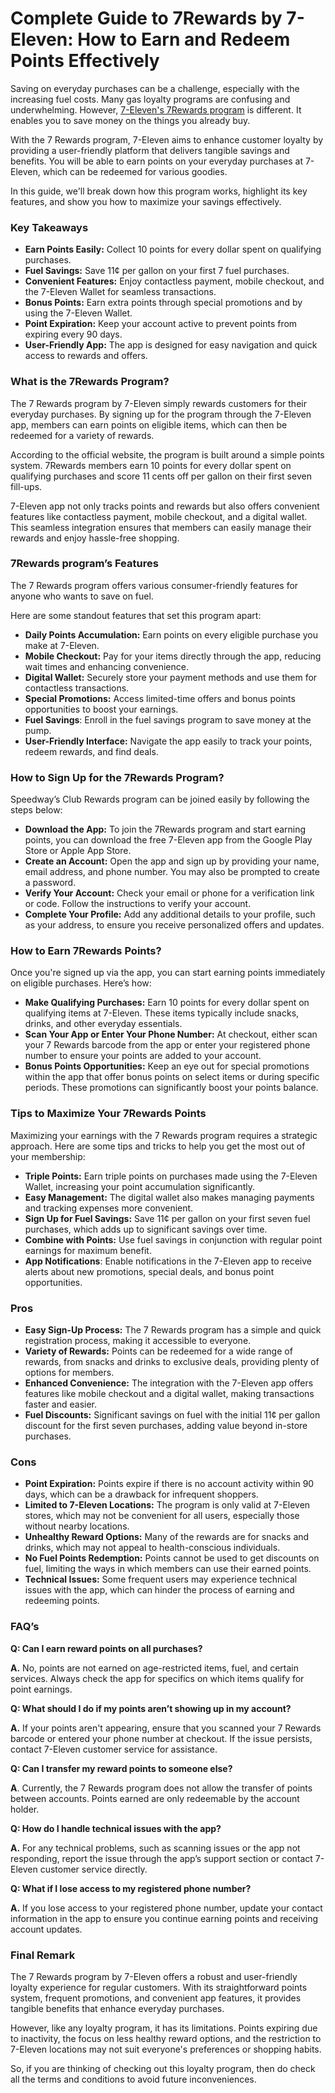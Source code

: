 # Complete Guide to 7Rewards by 7-Eleven: How to Earn and Redeem Points Effectively

Saving on everyday purchases can be a challenge, especially with the increasing fuel costs. Many gas loyalty programs are confusing and underwhelming. However, [7-Eleven's 7Rewards program](https://www.7-eleven.com/7rewards) is different. It enables you to save money on the things you already buy.

With the 7 Rewards program, 7-Eleven aims to enhance customer loyalty by providing a user-friendly platform that delivers tangible savings and benefits. You will be able to earn points on your everyday purchases at 7-Eleven, which can be redeemed for various goodies. 

In this guide, we'll break down how this program works, highlight its key features, and show you how to maximize your savings effectively.

### Key Takeaways

- **Earn Points Easily:** Collect 10 points for every dollar spent on qualifying purchases.
- **Fuel Savings:** Save 11¢ per gallon on your first 7 fuel purchases.
- **Convenient Features:** Enjoy contactless payment, mobile checkout, and the 7-Eleven Wallet for seamless transactions.
- **Bonus Points:** Earn extra points through special promotions and by using the 7-Eleven Wallet.
- **Point Expiration:** Keep your account active to prevent points from expiring every 90 days.
- **User-Friendly App:** The app is designed for easy navigation and quick access to rewards and offers.

### What is the 7Rewards Program?

The 7 Rewards program by 7-Eleven simply rewards customers for their everyday purchases. By signing up for the program through the 7-Eleven app, members can earn points on eligible items, which can then be redeemed for a variety of rewards. 

According to the official website, the program is built around a simple points system. 7Rewards members earn 10 points for every dollar spent on qualifying purchases and score 11 cents off per gallon on their first seven fill-ups.

7-Eleven app not only tracks points and rewards but also offers convenient features like contactless payment, mobile checkout, and a digital wallet. This seamless integration ensures that members can easily manage their rewards and enjoy hassle-free shopping.

### 7Rewards program’s Features

The 7 Rewards program offers various consumer-friendly features for anyone who wants to save on fuel. 

Here are some standout features that set this program apart:

- **Daily Points Accumulation:** Earn points on every eligible purchase you make at 7-Eleven.
- **Mobile Checkout:** Pay for your items directly through the app, reducing wait times and enhancing convenience.
- **Digital Wallet:** Securely store your payment methods and use them for contactless transactions.
- **Special Promotions:** Access limited-time offers and bonus points opportunities to boost your earnings.
- **Fuel Savings**: Enroll in the fuel savings program to save money at the pump.
- **User-Friendly Interface:** Navigate the app easily to track your points, redeem rewards, and find deals.

### How to Sign Up for the 7Rewards Program?

Speedway’s Club Rewards program  can be joined easily by following the steps below: 

- **Download the App:** To join the 7Rewards program and start earning points, you can download the free 7-Eleven app from the Google Play Store or Apple App Store.
- **Create an Account:** Open the app and sign up by providing your name, email address, and phone number. You may also be prompted to create a password.
- **Verify Your Account:** Check your email or phone for a verification link or code. Follow the instructions to verify your account.
- **Complete Your Profile:** Add any additional details to your profile, such as your address, to ensure you receive personalized offers and updates.

### How to Earn 7Rewards Points?

Once you're signed up via the app, you can start earning points immediately on eligible purchases. Here’s how:

- **Make Qualifying Purchases:** Earn 10 points for every dollar spent on qualifying items at 7-Eleven. These items typically include snacks, drinks, and other everyday essentials.
- **Scan Your App or Enter Your Phone Number:** At checkout, either scan your 7 Rewards barcode from the app or enter your registered phone number to ensure your points are added to your account.
- **Bonus Points Opportunities:** Keep an eye out for special promotions within the app that offer bonus points on select items or during specific periods. These promotions can significantly boost your points balance.

### Tips to Maximize Your 7Rewards Points

Maximizing your earnings with the 7 Rewards program requires a strategic approach. Here are some tips and tricks to help you get the most out of your membership:

- **Triple Points:** Earn triple points on purchases made using the 7-Eleven Wallet, increasing your point accumulation significantly.
- **Easy Management:** The digital wallet also makes managing payments and tracking expenses more convenient.
- **Sign Up for Fuel Savings:** Save 11¢ per gallon on your first seven fuel purchases, which adds up to significant savings over time.
- **Combine with Points:** Use fuel savings in conjunction with regular point earnings for maximum benefit.
- **App Notifications**: Enable notifications in the 7-Eleven app to receive alerts about new promotions, special deals, and bonus point opportunities.

### Pros

- **Easy Sign-Up Process:** The 7 Rewards program has a simple and quick registration process, making it accessible to everyone.
- **Variety of Rewards:** Points can be redeemed for a wide range of rewards, from snacks and drinks to exclusive deals, providing plenty of options for members.
- **Enhanced Convenience:** The integration with the 7-Eleven app offers features like mobile checkout and a digital wallet, making transactions faster and easier.
- **Fuel Discounts:** Significant savings on fuel with the initial 11¢ per gallon discount for the first seven purchases, adding value beyond in-store purchases.

### Cons

- **Point Expiration:** Points expire if there is no account activity within 90 days, which can be a drawback for infrequent shoppers.
- **Limited to 7-Eleven Locations:** The program is only valid at 7-Eleven stores, which may not be convenient for all users, especially those without nearby locations.
- **Unhealthy Reward Options:** Many of the rewards are for snacks and drinks, which may not appeal to health-conscious individuals.
- **No Fuel Points Redemption:** Points cannot be used to get discounts on fuel, limiting the ways in which members can use their earned points.
- **Technical Issues:** Some frequent users may experience technical issues with the app, which can hinder the process of earning and redeeming points.

### FAQ’s

**Q: Can I earn reward points on all purchases?**

**A.** No, points are not earned on age-restricted items, fuel, and certain services. Always check the app for specifics on which items qualify for point earnings.

**Q: What should I do if my points aren’t showing up in my account?**

**A.** If your points aren't appearing, ensure that you scanned your 7 Rewards barcode or entered your phone number at checkout. If the issue persists, contact 7-Eleven customer service for assistance.

**Q: Can I transfer my reward points to someone else?**

**A**. Currently, the 7 Rewards program does not allow the transfer of points between accounts. Points earned are only redeemable by the account holder.

**Q: How do I handle technical issues with the app?**

**A.** For any technical problems, such as scanning issues or the app not responding, report the issue through the app’s support section or contact 7-Eleven customer service directly.

**Q: What if I lose access to my registered phone number?**

**A.** If you lose access to your registered phone number, update your contact information in the app to ensure you continue earning points and receiving account updates.

### Final Remark

The 7 Rewards program by 7-Eleven offers a robust and user-friendly loyalty experience for regular customers. With its straightforward points system, frequent promotions, and convenient app features, it provides tangible benefits that enhance everyday purchases. 

However, like any loyalty program, it has its limitations. Points expiring due to inactivity, the focus on less healthy reward options, and the restriction to 7-Eleven locations may not suit everyone's preferences or shopping habits. 

So, if you are thinking of checking out this loyalty program, then do check all the terms and conditions to avoid future inconveniences.
